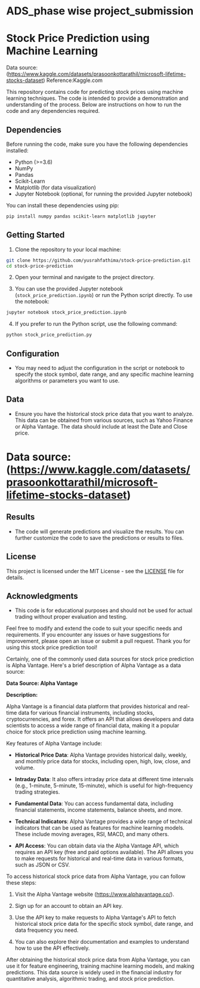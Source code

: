 # ADS_phase wise project_submission
# Stock Price Prediction using Machine Learning

Data source:(https://www.kaggle.com/datasets/prasoonkottarathil/microsoft-lifetime-stocks-dataset)
Reference:Kaggle.com


This repository contains code for predicting stock prices using machine learning techniques. The code is intended to provide a demonstration and understanding of the process. Below are instructions on how to run the code and any dependencies required.

## Dependencies

Before running the code, make sure you have the following dependencies installed:

- Python (>=3.6)
- NumPy
- Pandas
- Scikit-Learn
- Matplotlib (for data visualization)
- Jupyter Notebook (optional, for running the provided Jupyter notebook)

You can install these dependencies using pip:

```bash
pip install numpy pandas scikit-learn matplotlib jupyter
```

## Getting Started

1. Clone the repository to your local machine:

```bash
git clone https://github.com/yusrahfathima/stock-price-prediction.git
cd stock-price-prediction
```

2. Open your terminal and navigate to the project directory.

3. You can use the provided Jupyter notebook (`stock_price_prediction.ipynb`) or run the Python script directly. To use the notebook:

```bash
jupyter notebook stock_price_prediction.ipynb
```

4. If you prefer to run the Python script, use the following command:

```bash
python stock_price_prediction.py
```

## Configuration

- You may need to adjust the configuration in the script or notebook to specify the stock symbol, date range, and any specific machine learning algorithms or parameters you want to use.

## Data

- Ensure you have the historical stock price data that you want to analyze. This data can be obtained from various sources, such as Yahoo Finance or Alpha Vantage. The data should include at least the Date and Close price.

# Data source:(https://www.kaggle.com/datasets/prasoonkottarathil/microsoft-lifetime-stocks-dataset)

## Results

- The code will generate predictions and visualize the results. You can further customize the code to save the predictions or results to files.

## License

This project is licensed under the MIT License - see the [LICENSE](LICENSE) file for details.

## Acknowledgments

- This code is for educational purposes and should not be used for actual trading without proper evaluation and testing.

Feel free to modify and extend the code to suit your specific needs and requirements. If you encounter any issues or have suggestions for improvement, please open an issue or submit a pull request. Thank you for using this stock price prediction tool!

Certainly, one of the commonly used data sources for stock price prediction is Alpha Vantage. Here's a brief description of Alpha Vantage as a data source:

**Data Source: Alpha Vantage**

**Description:**

Alpha Vantage is a financial data platform that provides historical and real-time data for various financial instruments, including stocks, cryptocurrencies, and forex. It offers an API that allows developers and data scientists to access a wide range of financial data, making it a popular choice for stock price prediction using machine learning.

Key features of Alpha Vantage include:

- **Historical Price Data**: Alpha Vantage provides historical daily, weekly, and monthly price data for stocks, including open, high, low, close, and volume.

- **Intraday Data**: It also offers intraday price data at different time intervals (e.g., 1-minute, 5-minute, 15-minute), which is useful for high-frequency trading strategies.

- **Fundamental Data**: You can access fundamental data, including financial statements, income statements, balance sheets, and more.

- **Technical Indicators**: Alpha Vantage provides a wide range of technical indicators that can be used as features for machine learning models. These include moving averages, RSI, MACD, and many others.

- **API Access**: You can obtain data via the Alpha Vantage API, which requires an API key (free and paid options available). The API allows you to make requests for historical and real-time data in various formats, such as JSON or CSV.

To access historical stock price data from Alpha Vantage, you can follow these steps:

1. Visit the Alpha Vantage website (https://www.alphavantage.co/).

2. Sign up for an account to obtain an API key.

3. Use the API key to make requests to Alpha Vantage's API to fetch historical stock price data for the specific stock symbol, date range, and data frequency you need.

4. You can also explore their documentation and examples to understand how to use the API effectively.

After obtaining the historical stock price data from Alpha Vantage, you can use it for feature engineering, training machine learning models, and making predictions. This data source is widely used in the financial industry for quantitative analysis, algorithmic trading, and stock price prediction.
